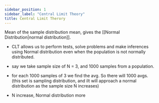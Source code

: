 ```yaml
---
sidebar_position: 1
sidebar_label: "Central Limit Theory"
title: Central Limit Therory
---
```



Mean of the sample distribution mean, gives the [[Normal Distribution|normal distribution]].

- CLT allows us to perform tests, solve problems and make inferences using Normal distribution even when the population is not normally distributed.

- say we take sample size of N = 3, and 1000 samples from a population.
- for each 1000 samples of 3 we find the avg. So there will 1000 avgs. (this set is sampling distribution, and ilt will approach a normal distribution as the sample size N increases)
- N increase, Normal distribution more